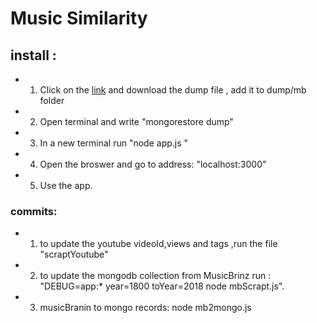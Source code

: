 # Music Similarity

## install :
  * 1. Click on the [link](https://postjceac-my.sharepoint.com/:f:/g/personal/sagima_post_jce_ac_il/Es-QxD1-FblPj_3i3d7xfc4B3st5326zzQZcR2acFlIOzg?e=ApTbmP) and download the dump file , add it to dump/mb folder
  * 2. Open terminal and write "mongorestore dump"
  * 3. In a new terminal run "node app.js "
  * 4. Open the broswer and go to address: "localhost:3000"
  * 5. Use the app.
    
### commits:
   *  1. to update the youtube videoId,views and tags ,run the file "scraptYoutube"
   * 2. to update the mongodb collection from MusicBrinz run : "DEBUG=app:* year=1800 toYear=2018 node mbScrapt.js".
   * 3. musicBranin to mongo records: node mb2mongo.js



